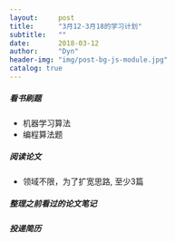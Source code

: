 ```yaml
---
layout:     post
title:      "3月12-3月18的学习计划"
subtitle:   ""
date:       2018-03-12
author:     "Dyn"
header-img: "img/post-bg-js-module.jpg"
catalog: true
---
```

##### 看书刷题  
* 机器学习算法 
* 编程算法题   
##### 阅读论文  
*  领域不限，为了扩宽思路, 至少3篇   
##### 整理之前看过的论文笔记  
##### 投递简历  
